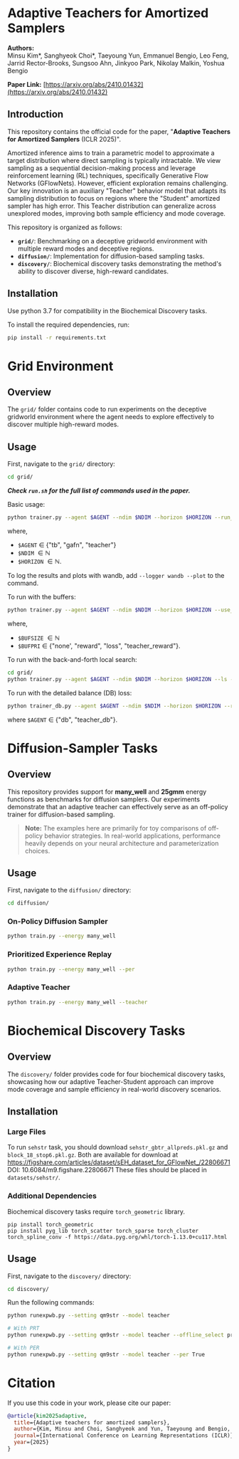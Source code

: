 # Adaptive Teachers for Amortized Samplers

**Authors:**  
Minsu Kim*, Sanghyeok Choi*, Taeyoung Yun, Emmanuel Bengio, Leo Feng, Jarrid Rector-Brooks, Sungsoo Ahn, Jinkyoo Park, Nikolay Malkin, Yoshua Bengio  

**Paper Link:** [https://arxiv.org/abs/2410.01432](https://arxiv.org/abs/2410.01432)

## Introduction
This repository contains the official code for the paper, "**Adaptive Teachers for Amortized Samplers** (ICLR 2025)".

Amortized inference aims to train a parametric model to approximate a target distribution where direct sampling is typically intractable. We view sampling as a sequential decision-making process and leverage reinforcement learning (RL) techniques, specifically Generative Flow Networks (GFlowNets). However, efficient exploration remains challenging.  
Our key innovation is an auxiliary "Teacher" behavior model that adapts its sampling distribution to focus on regions where the "Student" amortized sampler has high error. This Teacher distribution can generalize across unexplored modes, improving both sample efficiency and mode coverage.

This repository is organized as follows:
- **`grid/`**: Benchmarking on a deceptive gridworld environment with multiple reward modes and deceptive regions.  
- **`diffusion/`**: Implementation for diffusion-based sampling tasks.  
- **`discovery/`**: Biochemical discovery tasks demonstrating the method's ability to discover diverse, high-reward candidates.


## Installation
Use python 3.7 for compatibility in the Biochemical Discovery tasks.

To install the required dependencies, run:

~~~bash
pip install -r requirements.txt
~~~



# Grid Environment

## Overview
The `grid/` folder contains code to run experiments on the deceptive gridworld environment where the agent needs to explore effectively to discover multiple high-reward modes.

## Usage

First, navigate to the `grid/` directory:
```bash
cd grid/
```

***Check `run.sh` for the full list of commands used in the paper.***

Basic usage:
```bash
python trainer.py --agent $AGENT --ndim $NDIM --horizon $HORIZON --run_name $RUN_NAME --seed $SEED
```
where,
- `$AGENT` $\in$ {"tb", "gafn", "teacher"}
- `$NDIM` $\in \mathbb{N}$
- `$HORIZON` $\in \mathbb{N}$.

To log the results and plots with wandb, add `--logger wandb --plot` to the command.  


To run with the buffers:
```bash
python trainer.py --agent $AGENT --ndim $NDIM --horizon $HORIZON --use_buffer --buffer_size $BUFSIZE --buffer_pri $BUFPRI --run_name $RUN_NAME --seed $SEED
```
where,
- `$BUFSIZE` $\in \mathbb{N}$
- `$BUFPRI` $\in$ {"none', "reward", "loss", "teacher_reward"}.


To run with the back-and-forth local search:
```bash
cd grid/
python trainer.py --agent $AGENT --ndim $NDIM --horizon $HORIZON --ls --run_name $RUN_NAME --seed $SEED
```


To run with the detailed balance (DB) loss:
```bash
python trainer_db.py --agent $AGENT --ndim $NDIM --horizon $HORIZON --run_name $RUN_NAME --seed $SEED
```
where `$AGENT` $\in$ {"db", "teacher_db"}.



# Diffusion-Sampler Tasks

## Overview
This repository provides support for **many_well** and **25gmm** energy functions as benchmarks for diffusion samplers. Our experiments demonstrate that an adaptive teacher can effectively serve as an off-policy trainer for diffusion-based sampling.

> **Note:** The examples here are primarily for toy comparisons of off-policy behavior strategies. In real-world applications, performance heavily depends on your neural architecture and parameterization choices.

## Usage

First, navigate to the `diffusion/` directory:
```bash
cd diffusion/
```

### On-Policy Diffusion Sampler
```bash
python train.py --energy many_well
```

### Prioritized Experience Replay
```bash
python train.py --energy many_well --per
```

### Adaptive Teacher
```bash
python train.py --energy many_well --teacher
```



# Biochemical Discovery Tasks

## Overview
The `discovery/` folder provides code for four biochemical discovery tasks, showcasing how our adaptive Teacher-Student approach can improve mode coverage and sample efficiency in real-world discovery scenarios.

## Installation
### Large Files
To run `sehstr` task, you should download `sehstr_gbtr_allpreds.pkl.gz` and `block_18_stop6.pkl.gz`. Both are available for download at https://figshare.com/articles/dataset/sEH_dataset_for_GFlowNet_/22806671
DOI: 10.6084/m9.figshare.22806671
These files should be placed in `datasets/sehstr/`.

### Additional Dependencies
Biochemical discovery tasks require `torch_geometric` library. 
```
pip install torch_geometric
pip install pyg_lib torch_scatter torch_sparse torch_cluster torch_spline_conv -f https://data.pyg.org/whl/torch-1.13.0+cu117.html
```

## Usage

First, navigate to the `discovery/` directory:
```bash
cd discovery/
```

Run the following commands:
~~~bash
python runexpwb.py --setting qm9str --model teacher

# With PRT
python runexpwb.py --setting qm9str --model teacher --offline_select prt

# With PER
python runexpwb.py --setting qm9str --model teacher --per True
~~~


# Citation

If you use this code in your work, please cite our paper:

```bibtex
@article{kim2025adaptive, 
  title={Adaptive teachers for amortized samplers},
  author={Kim, Minsu and Choi, Sanghyeok and Yun, Taeyoung and Bengio, Emmanuel and Feng, Leo and Rector-Brooks, Jarrid and Ahn, Sungsoo and Park, Jinkyoo and Malkin, Nikolay and Bengio, Yoshua},
  journal={International Conference on Learning Representations (ICLR)}, 
  year={2025} 
}
